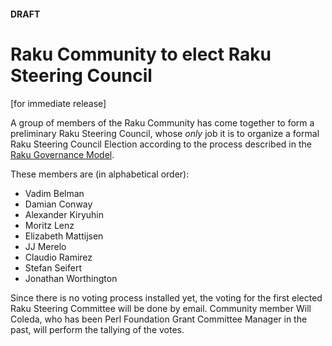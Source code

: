 #### DRAFT

# Raku Community to elect Raku Steering Council

[for immediate release]

A group of members of the Raku Community has come together to form a
preliminary Raku Steering Council, whose *only* job it is to organize
a formal Raku Steering Council Election according to the process
described in the [Raku Governance Model](https://github.com/Raku/RSC/blob/main/papers/Raku_Steering_Committee_Code.md).

These members are (in alphabetical order):
- Vadim Belman
- Damian Conway
- Alexander Kiryuhin
- Moritz Lenz
- Elizabeth Mattijsen
- JJ Merelo
- Claudio Ramirez
- Stefan Seifert
- Jonathan Worthington

Since there is no voting process installed yet, the voting for the first
elected Raku Steering Committee will be done by email.  Community member
Will Coleda, who has been Perl Foundation Grant Committee Manager in the
past, will perform the tallying of the votes.
